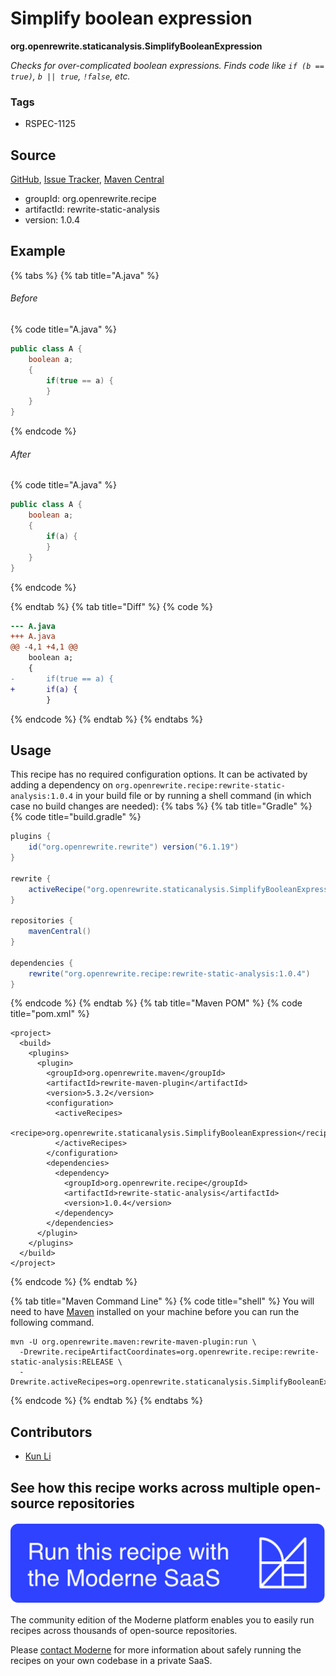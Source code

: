 # Simplify boolean expression

**org.openrewrite.staticanalysis.SimplifyBooleanExpression**

_Checks for over-complicated boolean expressions. Finds code like `if (b == true)`, `b || true`, `!false`, etc._

### Tags

* RSPEC-1125

## Source

[GitHub](https://github.com/openrewrite/rewrite-static-analysis/blob/main/src/main/java/org/openrewrite/staticanalysis/SimplifyBooleanExpression.java), [Issue Tracker](https://github.com/openrewrite/rewrite-static-analysis/issues), [Maven Central](https://central.sonatype.com/artifact/org.openrewrite.recipe/rewrite-static-analysis/1.0.4/jar)

* groupId: org.openrewrite.recipe
* artifactId: rewrite-static-analysis
* version: 1.0.4

## Example


{% tabs %}
{% tab title="A.java" %}

###### Before
{% code title="A.java" %}
```java
public class A {
    boolean a;
    {
        if(true == a) {
        }
    }
}
```
{% endcode %}

###### After
{% code title="A.java" %}
```java
public class A {
    boolean a;
    {
        if(a) {
        }
    }
}
```
{% endcode %}

{% endtab %}
{% tab title="Diff" %}
{% code %}
```diff
--- A.java
+++ A.java
@@ -4,1 +4,1 @@
    boolean a;
    {
-       if(true == a) {
+       if(a) {
        }
```
{% endcode %}
{% endtab %}
{% endtabs %}


## Usage

This recipe has no required configuration options. It can be activated by adding a dependency on `org.openrewrite.recipe:rewrite-static-analysis:1.0.4` in your build file or by running a shell command (in which case no build changes are needed): 
{% tabs %}
{% tab title="Gradle" %}
{% code title="build.gradle" %}
```groovy
plugins {
    id("org.openrewrite.rewrite") version("6.1.19")
}

rewrite {
    activeRecipe("org.openrewrite.staticanalysis.SimplifyBooleanExpression")
}

repositories {
    mavenCentral()
}

dependencies {
    rewrite("org.openrewrite.recipe:rewrite-static-analysis:1.0.4")
}
```
{% endcode %}
{% endtab %}
{% tab title="Maven POM" %}
{% code title="pom.xml" %}
```markup
<project>
  <build>
    <plugins>
      <plugin>
        <groupId>org.openrewrite.maven</groupId>
        <artifactId>rewrite-maven-plugin</artifactId>
        <version>5.3.2</version>
        <configuration>
          <activeRecipes>
            <recipe>org.openrewrite.staticanalysis.SimplifyBooleanExpression</recipe>
          </activeRecipes>
        </configuration>
        <dependencies>
          <dependency>
            <groupId>org.openrewrite.recipe</groupId>
            <artifactId>rewrite-static-analysis</artifactId>
            <version>1.0.4</version>
          </dependency>
        </dependencies>
      </plugin>
    </plugins>
  </build>
</project>
```
{% endcode %}
{% endtab %}

{% tab title="Maven Command Line" %}
{% code title="shell" %}
You will need to have [Maven](https://maven.apache.org/download.cgi) installed on your machine before you can run the following command.

```shell
mvn -U org.openrewrite.maven:rewrite-maven-plugin:run \
  -Drewrite.recipeArtifactCoordinates=org.openrewrite.recipe:rewrite-static-analysis:RELEASE \
  -Drewrite.activeRecipes=org.openrewrite.staticanalysis.SimplifyBooleanExpression
```
{% endcode %}
{% endtab %}
{% endtabs %}

## Contributors
* [Kun Li](mailto:kun@moderne.io)


## See how this recipe works across multiple open-source repositories

[![Moderne Link Image](/.gitbook/assets/ModerneRecipeButton.png)](https://app.moderne.io/recipes/org.openrewrite.staticanalysis.SimplifyBooleanExpression)

The community edition of the Moderne platform enables you to easily run recipes across thousands of open-source repositories.

Please [contact Moderne](https://moderne.io/product) for more information about safely running the recipes on your own codebase in a private SaaS.

